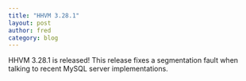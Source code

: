 ```yaml
---
title: "HHVM 3.28.1"
layout: post
author: fred
category: blog
---
```


HHVM 3.28.1 is released! This release fixes a segmentation fault when talking to
recent MySQL server implementations.
